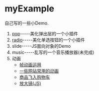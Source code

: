 # myExample

自己写的一些小Demo.

<ol>
    <li><a href="https://github.com/shuisanqian/myExample/tree/master/pop">pop</a>-----美化弹出层的一个小插件</li>
    <li><a target="_blank" href="http://htmlpreview.github.io/?https://github.com/shuisanqian/myExample/blob/master/radio/index.html">radio</a>-----美化单选按钮的一个小插件</li>
    <li>slide-----JS面向对象的Demo</li>
    <li>music-----乱写的一个音乐播放器(未完成)</li>
    <li>
        动画
        <ul>
            <li><a href="http://htmlpreview.github.io/?https://github.com/shuisanqian/myExample/blob/master/Css3/index.html">帧动画运用</a></li>
            <li><a href="http://htmlpreview.github.io/?https://github.com/shuisanqian/myExample/blob/master/Css3/index2.html">一些网站常用的动画</a></li>
            <li><a href="http://htmlpreview.github.io/?https://github.com/shuisanqian/myExample/blob/master/Css3/index3.html">商品飞入购物车</a></li>
            <li><a href="http://htmlpreview.github.io/?https://github.com/shuisanqian/myExample/blob/master/Css3/index4.html">放大镜(JS)</a></li>
        </ul>
    </li>
</ol>



